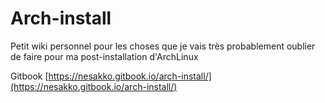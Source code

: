 # Arch-install

Petit wiki personnel pour les choses que je vais très probablement oublier de faire pour ma post-installation d'ArchLinux

Gitbook [https://nesakko.gitbook.io/arch-install/](https://nesakko.gitbook.io/arch-install/)
